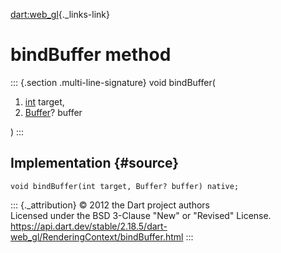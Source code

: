 [dart:web\_gl](../../dart-web_gl/dart-web_gl-library){._links-link}

bindBuffer method
=================

::: {.section .multi-line-signature}
void bindBuffer(

1.  [int](../../dart-core/int-class) target,
2.  [Buffer](../buffer-class)? buffer

)
:::

Implementation {#source}
--------------

``` {.language-dart data-language="dart"}
void bindBuffer(int target, Buffer? buffer) native;
```

::: {._attribution}
© 2012 the Dart project authors\
Licensed under the BSD 3-Clause \"New\" or \"Revised\" License.\
<https://api.dart.dev/stable/2.18.5/dart-web_gl/RenderingContext/bindBuffer.html>
:::
